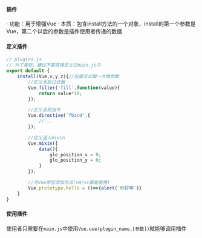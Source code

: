#### 插件
· 功能：用于增强Vue
· 本质：包含install方法的一个对象，install的第一个参数是Vue，第二个以后的参数是插件使用者传递的数据

#### 定义插件
```js
// plugins.js
// 为了美观，建议不要直接定义在main.js中
export default {
	install(Vue,x,y,z){//后面可以跟一大堆参数
		//定义全局过滤器
		Vue.filter('fill',function(value){
			return value*10;
		});

		//定义全局指令
		Vue.directive('fbind',{
			//...
		});

		//定义混入mixin
		Vue.mixin({
			data(){
				glo_position_x = 0;
				glo_position_y = 0;
			}
		});

		//为Vue原型添加方法(vm/vc都能使用)
		Vue.prototype.hello = ()=>{alert('你好啊')}
	}
}
```


#### 使用插件
使用者只需要在`main.js`中使用`Vue.use(plugin_name,[参数])`就能够调用插件
